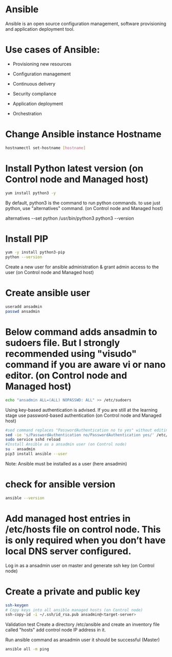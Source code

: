 

# Ansible 

Ansible is an open source configuration management, software provisioning and application deployment tool.


# Use cases of Ansible:

- Provisioning new resources

- Configuration management

- Continuous delivery

- Security compliance

- Application deployment

- Orchestration

# Change Ansible instance Hostname
```bash
hostnamectl set-hostname [hostname] 
```

# Install Python latest version (on Control node and Managed host)

```bash
yum install python3 -y
```
By default, python3 is the command to run python commands. to use just python, use "alternatives" command. (on Control node and Managed host)

alternatives --set python /usr/bin/python3
python3 --version

# Install PIP 
```bash
yum -y install python3-pip
python --version
```
Create a new user for ansible administration & grant admin access to the user (on Control node and Managed host)

# Create ansible user 
```bash
useradd ansadmin
passwd ansadmin
```

# Below command adds ansadmin to sudoers file. But I strongly recommended using "visudo" command if you are aware vi or nano editor. (on Control node and Managed host)
```bash
echo "ansadmin ALL=(ALL) NOPASSWD: ALL" >> /etc/sudoers
```

Using key-based authentication is advised. If you are still at the learning stage use password-based authentication (on Control node and Managed host)

```bash
#sed command replaces "PasswordAuthentication no to yes" without editing file 
sed -ie 's/PasswordAuthentication no/PasswordAuthentication yes/' /etc/ssh/sshd_config
sudo service sshd reload
#Install Ansible as a ansadmin user (on Control node)
su - ansadmin
pip3 install ansible --user
```
Note: Ansible must be installed as a user (here ansadmin)

# check for ansible version

```bash
ansible --version
```

#  Add managed host entries in /etc/hosts file on control node. This is only required when you don’t have local DNS server configured.

Log in as a ansadmin user on master and generate ssh key (on Control node)

# Create a private and public key
```bash
ssh-keygen
# Copy keys into all ansible managed hosts (on Control node)
ssh-copy-id -i ~/.ssh/id_rsa.pub ansadmin@<target-server>
```
Validation test
Create a directory /etc/ansible and create an inventory file called "hosts" add control node IP address in it.

Run ansible command as ansadmin user it should be successful (Master)
```bash
ansible all -m ping
```
